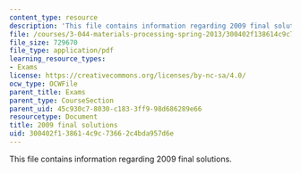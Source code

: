 ```yaml
---
content_type: resource
description: 'This file contains information regarding 2009 final solutions. '
file: /courses/3-044-materials-processing-spring-2013/300402f138614c9c73662c4bda957d6e_MIT3_044S13_2009finalsolns.pdf
file_size: 729670
file_type: application/pdf
learning_resource_types:
- Exams
license: https://creativecommons.org/licenses/by-nc-sa/4.0/
ocw_type: OCWFile
parent_title: Exams
parent_type: CourseSection
parent_uid: 45c930c7-8030-c183-3ff9-98d686289e66
resourcetype: Document
title: 2009 final solutions
uid: 300402f1-3861-4c9c-7366-2c4bda957d6e
---
```

This file contains information regarding 2009 final solutions. 
